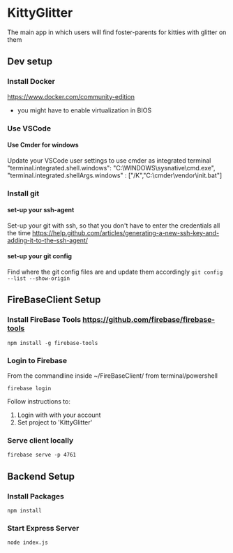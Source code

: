 # KittyGlitter
The main app in which users will find foster-parents for kitties with glitter on them
## Dev setup
### Install Docker
https://www.docker.com/community-edition
- you might have to enable virtualization in BIOS

### Use VSCode
#### Use Cmder for windows
Update your VSCode user settings to use cmder as integrated terminal
"terminal.integrated.shell.windows": "C:\\WINDOWS\\sysnative\\cmd.exe", "terminal.integrated.shellArgs.windows" : ["/K","C:\\cmder\\vendor\\init.bat"]
### Install git
#### set-up your ssh-agent
Set-up your git with ssh, so that you don't have to enter the credentials all the time https://help.github.com/articles/generating-a-new-ssh-key-and-adding-it-to-the-ssh-agent/

#### set-up your git config
Find where the git config files are and update them accordingly `git config --list --show-origin`

## FireBaseClient Setup
### Install FireBase Tools https://github.com/firebase/firebase-tools
```
npm install -g firebase-tools
```
### Login to Firebase
From the commandline inside ~/FireBaseClient/ from terminal/powershell
```
firebase login
```

Follow instructions to:
1) Login with with your account
2) Set project to 'KittyGlitter'

### Serve client locally
```
firebase serve -p 4761
```

## Backend Setup
### Install Packages
```
npm install
```
### Start Express Server
```
node index.js
```
